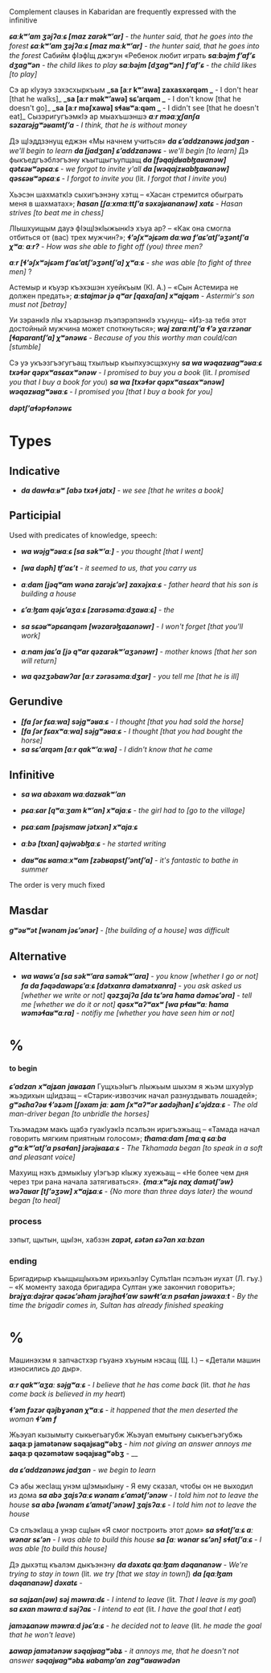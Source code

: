 
Complement clauses in Kabaridan are frequently expressed with the infinitive


**_ɕaːkʷʼam ʒəjʔaːɕ [maz zarəkʷʼar]_** - _the hunter said, that he goes into the forest_
**_ɕaːkʷʼam ʒəjʔaːɕ [maz maːkʷʼar]_** - _the hunter said, that he goes into the forest_
Сабийм фIэфIщ джэгун «Ребенок любит играть
**_saːbəjm fʼafʼɕ dʒagʷən_** - _the child likes to play_
**_saːbəjm [dʒagʷən] fʼafʼɕ_** - _the child likes [to play]_

Сэ ар кIуэуэ зэхэсхыркъым 
**_sa [aːr kʷʼawa] zaxasxərqəm _** - I don't hear [that he walks]_
**_sa [aːr məkʷʼawə] sɕʼarqəm _** - I don't know [that he doesn't go]_
**_sa [aːr məʃxawə] sɬaʁʷaːqəm _** - I didn't see [that he doesn't eat]_
СызэригугъэмкIэ ар мыахъшэншэ
**_aːr məaːχʃanʃa səzarəjgʷəʁamtʃʼa_** - _I think, that he is without money_


Дэ щIэддзэнущ еджэн «Мы начнем учиться»
**_da ɕʼaddzanəwɕ jadʒan_** - _we'll begin to learn_
**_da [jadʒan] ɕʼaddzanəwɕ_** - _we'll begin [to learn]_
Дэ фыкъедгъэблэгъэну къытщыгъупщащ
**_da [fəqajdʁabɮaʁanəw] qətɕəʁʷəpɕaːɕ_** - _we forgot to invite y'all_
**_da [wəqajzʁabɮaʁanəw] qəsɕəʁʷəpɕaːɕ_** - _I forgot to invite you_ (lit. _I forgot that I invite you_)

Хьэсэн шахматкIэ сыхигъэнэну хэтщ – «Хасан стремится обыграть меня в шахматах»; 
**_ħasan  [ʃaːxmaːttʃʼa səxəjʁananəw] xatɕ_** - _Hasan strives [to beat me in chess]_

ЛIышхуищым дауэ фIэщIэкIыжынкIэ хъуа ар? – «Как она смогла отбиться от (вас) трех мужчин?»; 
**_ɬʼəʃxʷəjɕəm daːwa fʼaɕʼatʃʼəʒəntʃʼa χʷaː aːr?_** - _How was she able to fight off (you) three men?_

**_aːr [ɬʼəʃxʷəjɕəm fʼaɕʼatʃʼəʒəntʃʼa] χʷaːɕ_** - _she was able [to fight of three men]_ ?

Астемыр и къуэр къэхэшэн хуейкъым (КI. А.) – «Сын Астемира не должен предать»; 
**_aːstajmər jə qʷar [qaxaʃan] xʷajqəm_** - _Astermir's son must not [betray]_

Уи зэранкIэ лIы хъарзынэр лъэпэрэпэнкIэ хъунущ– «Из-за тебя этот достойный мужчина может споткнуться»; 
**_wəj zaraːntʃʼa ɬʼə χaːrzənar [ɬaparantʃʼa] χʷənəwɕ_** - _Because of you this worthy man could/can [stumble]_

Сэ уэ укъэзгъэгугъащ тхылъыр къыпхуэсщэхуну
**_sa wa wəqazʁagʷəʁaːɕ txəɬər qəpxʷasɕaxʷənəw_** - _I promised to buy you a book_ (lit. _I promised you that I buy a book for you_)
**_sa wa  [txəɬər qəpxʷasɕaxʷənəw] wəqazʁagʷəʁaːɕ_** - _I promised you [that I buy a book for you]_

**_dəptʃʼaɬəpɬənəwɕ_**
# Types
## Indicative
- **_da dawɬaːʁʷ [abə txəɬ jatx]_** - _we see [that he writes a book]_
## Participial
Used with predicates of knowledge, speech:


- **_wa wəjgʷəʁaːɕ [sa səkʷʼaː]_** - _you thought [that I went]_
- **_[wa dəpħ] tfʼaɕʼt_** - _it seemed to us, that you carry us_

- **_aːdam [jəqʷam wəna zarəjɕʼər] zaxəjxaːɕ_** - _father heard that his son is building a house_
- **_ɕʼaːɮam qəjɕʼaʒaːɕ [zarəsəmaːdʒaʁaːɕ]_** - _the_
- **_sa sɕəʁʷəpɕanqəm [wəzarəɮaʑanəwr]_** - _I won't forget [that you'll work]_
- **_aːnam jaɕʼa [jə qʷar qəzarəkʷʼaʒənəwr]_** - _mother knows [that her son will return]_
- **_wa qəzʒəbawʔar [aːr zərəsəmaːdʒar]_** - _you tell me [that he is ill]_
## Gerundive
- **_[fa ʃər fɕaːwa] səjgʷəʁaːɕ_** - _I thought [that you had sold the horse]_
- **_[fa ʃər fɕaxʷaːwa] səjgʷəʁaːɕ_** - _I thought [that you had bought the horse]_
- **_sa sɕʼarqəm [aːr qakʷʼaːwa]_** - _I didn't know that he came_
## Infinitive
- **_sa wa abəxam waːdazʁakʷʼan_**
- **_pɕaːɕar [qʷaːʒam kʷʼan] xʷajaːɕ_** - _the girl had to [go to the village]_
- **_pɕaːɕam [pəjsmaw jətxən] xʷajaːɕ_**
- **_aːbə [txan] qəjwəbɮaːɕ_** - _he started writing_

- _**daʁʷaɕ ʁamaːxʷam [zəbʁapstʃʼəntʃʼa]**_ - _it's fantastic to bathe in summer_

The order is very much fixed
## Masdar
**_gʷəʁʷət [wənam jəɕʼənər]_** - _[the building of a house] was difficult_
## Alternative
- **_wa wawɕʼa [sa səkʷʼara səməkʷʼara]_** - _you know [whether I go or not]_
**_fa da fəqədawəpɕʼaːɕ [dətxanra dəmətxanra]_** - _you ask asked us [whether we write or not]_
**_qəzʒajʔa [da tɕʼəra ħama dəməɕʼəra]_** - _tell me [whether we do it or not]_
**_qəsxʷaʔʷaxʷ [wa pɬaʁʷaː ħama wəməɬaʁʷaːra]_** - _notifiy me [whether you have seen him or not]_
# %
#### to begin 
**_ɕʼadzan_** **_xʷajʑan_** **_jaʁaʑan_**
ГущхьэIыгъ лIыжьым шыхэм я жьэм шхуэIур жьэдихын щIидзащ – «Старик-извозчик начал разнуздывать лошадей»; 
**_gʷəɕħaʔəʁ ɬʼəʑəm [ʃəxam jaː ʑam ʃxʷaʔʷər ʑadəjħən] ɕʼəjdzaːɕ_** - _The old man-driver began [to unbridle the horses]_

Тхьэмадэм макъ щабэ гуакIуэкIэ псэлъэн иригъэжьащ – «Тамада начал говорить мягким приятным голосом»;
**_tħamaːdam [maːq ɕaːba gʷaːkʷʼatʃʼa psaɬan] jərəjʁaʑaːɕ_** - _The Tkhamada began [to speak in a soft and pleasant voice]_

Махуищ нэхъ дэмыкIыу уIэгъэр кIыжу хуежьащ – «Не более чем дня через три рана начала затягиваться».
**_{maːxʷəjɕ naχ damətʃʼəw} wəʔaʁar [tʃʼəʒəw] xʷajʑaːɕ_** - _{No more than three days later} the wound began [to heal]_

### process 
зэпыт, щытын, щыIэн, хабзэн
**_zapət, ɕətən ɕəʔan xaːbzan_**
### ending

Бригадирыр къыщыщIыхьэм ирихьэлIэу СулътIан псэлъэн иухат (Л. гъу.) – «К моменту захода бригадира Султан уже закончил говорить»; 
**_brəjɣaːdəjrər qəɕəɕʼəħam jərəjħaɬʼaw səwɬtʼaːn psaɬan jəwəxaːt_** - _By the time the brigadir comes in, Sultan has already finished speaking_

# %
Машинэхэм я запчастхэр гъуанэ хъуным нэсащ (Щ. I.) – «Детали машин износились до дыр».


**_aːr qakʷʼaʒaː səjgʷaːɕ_** - _I believe that he has come back_ (lit. _that he has come back is believed in my heart_)

**_ɬʼəm fəzər qəjbɣənan χʷaːɕ_** - _it happened that the men deserted the woman_
**_ɬʼəm f_**


Жьэуап кызымыту сыкьегьагубж
Жьэуап емытыну сыкъегъэгубжь
**ʑaqaːp jamətənəw səqajʁagʷəbʒ** - _him not giving an answer annoys me_
**ʑaqaːp qəzəmətəw səqajʁagʷəbʒ** - __

**_da ɕʼaddzanəwɕ jadʒan_** - _we begin to learn_




Сэ абы жесIащ унэм щIэмыкIыну - Я ему сказал, чтобы он не выходил из дома
**_sa abə ʒajsʔaːɕ wənam ɕʼamətʃʼənəw_** - _I told him not to leave the house_
**_sa abə [wənam ɕʼamətʃʼənəw] ʒajsʔaːɕ_** - _I told him not to leave the house_






Сэ слъэкIащ а унэр сщIын «Я смог построить этот дом»
**_sa sɬatʃʼaːɕ aː wənar sɕʼən_** - _I was able to build this house_
**_sa [aː wənar sɕʼən] sɬatʃʼaːɕ_** - _I was able [to build this house]_


Дэ дыхэтщ къалэм дыкъэнэну
**_da dəxatɕ qaːɮam dəqananəw_** - _We're trying to stay in town_ (lit. _we try [that we stay in town]_)
**_da [qaːɮam dəqananəw] dəxatɕ_** - 

**_sa sajʑan(əw) səj məwraːdɕ_** - _I intend to leave_ (lit. _That I leave is my goal_)
**_sa ɕxan məwraːd səjʔaɕ_** - _I intend to eat_ (lit. _I have the goal that I eat_)

**_jaməʑanəw məwraːd jəɕʼaːɕ_** - _he decided not to leave_ (lit. _he made the goal that he won't leave_)


**_ʑawap jamətənəw səqajʁagʷəbʑ_** - _it annoys me, that he doesn't not answer_
**_səqajʁagʷəbʑ_**
**_ʁabampʼan_**
**_zagʷaʁawədən_**